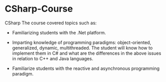 # CSharp-Course

CSharp The course covered topics such as:

* Familiarizing students with the .Net platform.

* Imparting knowledge of programming paradigms: object-oriented, generalized, dynamic, multithreaded. The student will know how to implement them in C# and what are the differences in the above issues in relation to C++ and Java languages.

* Familiarize students with the reactive and asynchronous programming paradigm.
